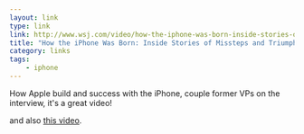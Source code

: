 ```yaml
---
layout: link
type: link
link: http://www.wsj.com/video/how-the-iphone-was-born-inside-stories-of-missteps-and-triumphs/302CFE23-392D-4020-B1BD-B4B9CEF7D9A8.html
title: "How the iPhone Was Born: Inside Stories of Missteps and Triumphs"
category: links
tags: 
    - iphone
---
```


How Apple build and success with the iPhone, couple former VPs on the interview, it's a great video!

and also [this video](http://www.wsj.com/video/living-with-the-original-iphone-in-2017/790062D5-748C-47CE-A515-549D1C03E6F3.html).